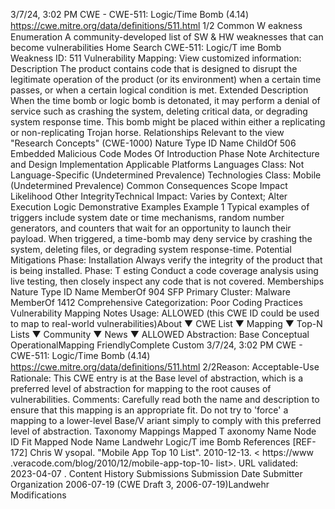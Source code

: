 3/7/24, 3:02 PM CWE - CWE-511: Logic/Time Bomb (4.14)
https://cwe.mitre.org/data/deﬁnitions/511.html 1/2
Common W eakness Enumeration
A community-developed list of SW & HW weaknesses that can become
vulnerabilities
Home Search
CWE-511: Logic/T ime Bomb
Weakness ID: 511
Vulnerability Mapping: 
View customized information:
 Description
The product contains code that is designed to disrupt the legitimate operation of the product (or its environment) when a certain time
passes, or when a certain logical condition is met.
 Extended Description
When the time bomb or logic bomb is detonated, it may perform a denial of service such as crashing the system, deleting critical data,
or degrading system response time. This bomb might be placed within either a replicating or non-replicating Trojan horse.
 Relationships
 Relevant to the view "Research Concepts" (CWE-1000)
Nature Type ID Name
ChildOf 506 Embedded Malicious Code
 Modes Of Introduction
Phase Note
Architecture and Design
Implementation
 Applicable Platforms
Languages
Class: Not Language-Specific (Undetermined Prevalence)
Technologies
Class: Mobile (Undetermined Prevalence)
 Common Consequences
Scope Impact Likelihood
Other
IntegrityTechnical Impact: Varies by Context; Alter Execution Logic
 Demonstrative Examples
Example 1
Typical examples of triggers include system date or time mechanisms, random number generators, and counters that wait for an
opportunity to launch their payload. When triggered, a time-bomb may deny service by crashing the system, deleting files, or
degrading system response-time.
 Potential Mitigations
Phase: Installation
Always verify the integrity of the product that is being installed.
Phase: T esting
Conduct a code coverage analysis using live testing, then closely inspect any code that is not covered.
 Memberships
Nature Type ID Name
MemberOf 904 SFP Primary Cluster: Malware
MemberOf 1412 Comprehensive Categorization: Poor Coding Practices
 Vulnerability Mapping Notes
Usage: ALLOWED (this CWE ID could be used to map to real-world vulnerabilities)About ▼ CWE List ▼ Mapping ▼ Top-N Lists ▼ Community ▼ News ▼
ALLOWED
Abstraction: Base
Conceptual OperationalMapping
FriendlyComplete Custom
3/7/24, 3:02 PM CWE - CWE-511: Logic/Time Bomb (4.14)
https://cwe.mitre.org/data/deﬁnitions/511.html 2/2Reason: Acceptable-Use
Rationale:
This CWE entry is at the Base level of abstraction, which is a preferred level of abstraction for mapping to the root causes of
vulnerabilities.
Comments:
Carefully read both the name and description to ensure that this mapping is an appropriate fit. Do not try to 'force' a mapping to a
lower-level Base/V ariant simply to comply with this preferred level of abstraction.
 Taxonomy Mappings
Mapped T axonomy Name Node ID Fit Mapped Node Name
Landwehr Logic/T ime Bomb
 References
[REF-172] Chris W ysopal. "Mobile App Top 10 List". 2010-12-13. < https://www .veracode.com/blog/2010/12/mobile-app-top-10-
list>. URL validated: 2023-04-07 .
 Content History
 Submissions
Submission Date Submitter Organization
2006-07-19
(CWE Draft 3, 2006-07-19)Landwehr
 Modifications